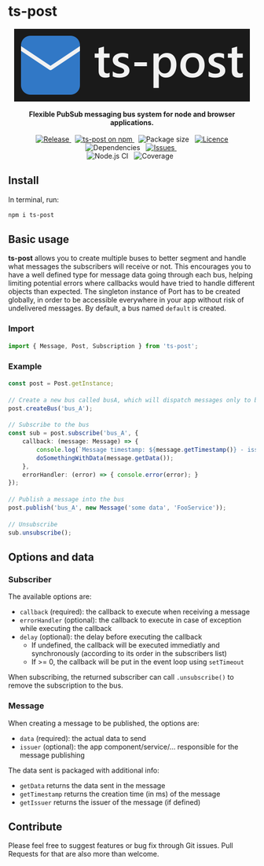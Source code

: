 # ts-post

<div style="text-align: center;">

![](ts-post.png "ts-post logo")

</div>

<p style="text-align: center;">
	<b>Flexible PubSub messaging bus system for node and browser applications.</b>
	<br/>
	<br/>
	<a href="https://github.com/JasonMejane/ts-post">
		<img src="https://img.shields.io/github/v/release/JasonMejane/ts-post" alt="Release" />
	</a>&nbsp;
	<a href="https://www.npmjs.com/ts-post">
    	<img src="https://img.shields.io/npm/v/ts-post.svg?logo=npm&logoColor=fff&label=NPM+package&color=limegreen" alt="ts-post on npm" />
	</a>&nbsp;
	<span>
		<img src="https://img.shields.io/bundlephobia/min/ts-post" alt="Package size" />
	</span>&nbsp;
	<a href="https://github.com/JasonMejane/ts-post/blob/master/LICENSE">
		<img src="https://img.shields.io/github/license/JasonMejane/ts-post" alt="Licence" />
	</a>
	<span>
		<img src="https://img.shields.io/badge/dependencies-0-success" alt="Dependencies" />
	</span>&nbsp;
	<a href="https://github.com/JasonMejane/ts-post/issues">
		<img src="https://img.shields.io/github/issues/JasonMejane/ts-post" alt="Issues" />
	</a>&nbsp;
	<br/>
	<span>
		<img src="https://github.com/JasonMejane/ts-post/actions/workflows/nodejs_ci_master.yml/badge.svg" alt="Node.js CI" />
	</span>&nbsp;
	<span>
		<img src="https://img.shields.io/badge/coverage-100%25-success" alt="Coverage" />
	</span>&nbsp;
</p>

## Install

In terminal, run:
```sh
npm i ts-post
```

## Basic usage

<b>ts-post</b> allows you to create multiple buses to better segment and handle what messages the subscribers will receive or not.
This encourages you to have a well defined type for message data going through each bus, helping limiting potential errors where callbacks would have tried to handle different objects than expected.
The singleton instance of Port has to be created globally, in order to be accessible everywhere in your app without risk of undelivered messages.
By default, a bus named `default` is created.

### Import

```typescript
import { Message, Post, Subscription } from 'ts-post';
```

### Example

```typescript
const post = Post.getInstance;

// Create a new bus called busA, which will dispatch messages only to busA subcribers
post.createBus('bus_A');

// Subscribe to the bus
const sub = post.subscribe('bus_A', {
    callback: (message: Message) => {
        console.log(`Message timestamp: ${message.getTimestamp()} - issuer: ${message.getTimestamp()}`);
        doSomethingWithData(message.getData());
    },
    errorHandler: (error) => { console.error(error); }
});

// Publish a message into the bus
post.publish('bus_A', new Message('some data', 'FooService'));

// Unsubscribe
sub.unsubscribe();
```


## Options and data

### Subscriber
The available options are:
- `callback` (required): the callback to execute when receiving a message
- `errorHandler` (optional): the callback to execute in case of exception while executing the callback
- `delay` (optional): the delay before executing the callback
  - If undefined, the callback will be executed immediatly and synchronously (according to its order in the subscribers list)
  - If >= 0, the callback will be put in the event loop using `setTimeout`

When subscribing, the returned subscriber can call `.unsubscribe()` to remove the subscription to the bus.

### Message
When creating a message to be published, the options are:
- `data` (required): the actual data to send
- `issuer` (optional): the app component/service/... responsible for the message publishing

The data sent is packaged with additional info:
- `getData` returns the data sent in the message
- `getTimestamp` returns the creation time (in ms) of the message
- `getIssuer` returns the issuer of the message (if defined)

## Contribute

Please feel free to suggest features or bug fix through Git issues. Pull Requests for that are also more than welcome.
